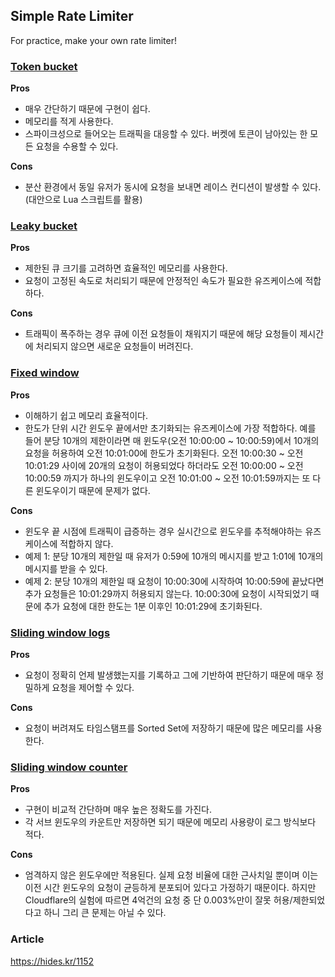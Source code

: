 ## Simple Rate Limiter

For practice, make your own rate limiter!

### [Token bucket](https://github.com/teamhide/simple-rate-limiter/blob/main/src/main/kotlin/TokenBucketRateLimiter.kt)
**Pros**
- 매우 간단하기 때문에 구현이 쉽다.
- 메모리를 적게 사용한다.
- 스파이크성으로 들어오는 트래픽을 대응할 수 있다. 버켓에 토큰이 남아있는 한 모든 요청을 수용할 수 있다.

**Cons**
- 분산 환경에서 동일 유저가 동시에 요청을 보내면 레이스 컨디션이 발생할 수 있다. (대안으로 Lua 스크립트를 활용)

### [Leaky bucket](https://github.com/teamhide/simple-rate-limiter/blob/main/src/main/kotlin/LeakyBucketRateLimiter.kt)
**Pros**
- 제한된 큐 크기를 고려하면 효율적인 메모리를 사용한다.
- 요청이 고정된 속도로 처리되기 때문에 안정적인 속도가 필요한 유즈케이스에 적합하다.

**Cons**
- 트래픽이 폭주하는 경우 큐에 이전 요청들이 채워지기 때문에 해당 요청들이 제시간에 처리되지 않으면 새로운 요청들이 버려진다.

### [Fixed window](https://github.com/teamhide/simple-rate-limiter/blob/main/src/main/kotlin/FixedWindowRateLimiter.kt)
**Pros**
- 이해하기 쉽고 메모리 효율적이다.
- 한도가 단위 시간 윈도우 끝에서만 초기화되는 유즈케이스에 가장 적합하다. 예를 들어 분당 10개의 제한이라면 매 윈도우(오전 10:00:00 ~ 10:00:59)에서 10개의 요청을 허용하여 오전 10:01:00에 한도가 초기화된다. 오전 10:00:30 ~ 오전 10:01:29 사이에 20개의 요청이 허용되었다 하더라도 오전 10:00:00 ~ 오전 10:00:59 까지가 하나의 윈도우이고 오전 10:01:00 ~ 오전 10:01:59까지는 또 다른 윈도우이기 때문에 문제가 없다. 

**Cons**
- 윈도우 끝 시점에 트래픽이 급증하는 경우 실시간으로 윈도우를 추적해야하는 유즈케이스에 적합하지 않다.
- 예제 1: 분당 10개의 제한일 때 유저가 0:59에 10개의 메시지를 받고 1:01에 10개의 메시지를 받을 수 있다.
- 예제 2: 분당 10개의 제한일 때 요청이 10:00:30에 시작하여 10:00:59에 끝났다면 추가 요청들은 10:01:29까지 허용되지 않는다. 10:00:30에 요청이 시작되었기 때문에 추가 요청에 대한 한도는 1분 이후인 10:01:29에 초기화된다.

### [Sliding window logs](https://github.com/teamhide/simple-rate-limiter/blob/main/src/main/kotlin/SlidingWindowLogRateLimiter.kt)
**Pros**
- 요청이 정확히 언제 발생했는지를 기록하고 그에 기반하여 판단하기 때문에 매우 정밀하게 요청을 제어할 수 있다.  

**Cons**
- 요청이 버려져도 타임스탬프를 Sorted Set에 저장하기 때문에 많은 메모리를 사용한다.

### [Sliding window counter](https://github.com/teamhide/simple-rate-limiter/blob/main/src/main/kotlin/SlidingWindowCounterRateLimiter.kt)
**Pros**
- 구현이 비교적 간단하며 매우 높은 정확도를 가진다.
- 각 서브 윈도우의 카운트만 저장하면 되기 때문에 메모리 사용량이 로그 방식보다 적다.

**Cons**
- 엄격하지 않은 윈도우에만 적용된다. 실제 요청 비율에 대한 근사치일 뿐이며 이는 이전 시간 윈도우의 요청이 균등하게 분포되어 있다고 가정하기 때문이다. 하지만 Cloudflare의 실험에 따르면 4억건의 요청 중 단 0.003%만이 잘못 허용/제한되었다고 하니 그리 큰 문제는 아닐 수 있다.

### Article

https://hides.kr/1152
